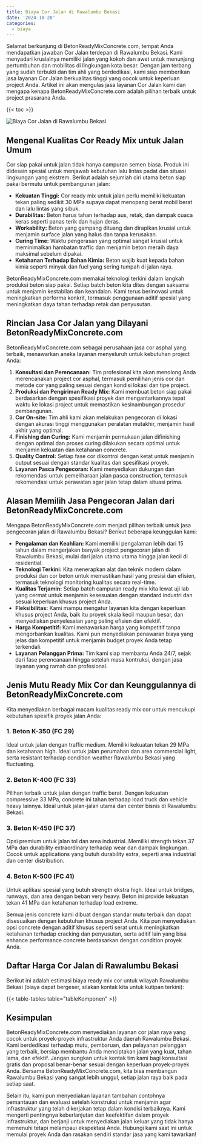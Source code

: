 ```yaml
---
title: Biaya Cor Jalan di Rawalumbu Bekasi
date: '2024-10-28'
categories:
  - biaya
---
```


Selamat berkunjung di BetonReadyMixConcrete.com, tempat Anda mendapatkan jawaban Cor Jalan terdepan di Rawalumbu Bekasi. Kami menyadari krusialnya memiliki jalan yang kokoh dan awet untuk menunjang pertumbuhan dan mobilitas di lingkungan kota besar. Dengan jam terbang yang sudah terbukti dan tim ahli yang berdedikasi, kami siap memberikan jasa layanan Cor Jalan berkualitas tinggi yang cocok untuk keperluan project Anda. Artikel ini akan mengulas jasa layanan Cor Jalan kami dan mengapa kenapa BetonReadyMixConcrete.com adalah pilihan terbaik untuk project prasarana Anda.

{{< toc >}}

![Biaya Cor Jalan di Rawalumbu Bekasi](https://betoncor8.github.io/cor/harga-beton-readymix-concrete%20(33).png)

## Mengenal Kualitas Cor Ready Mix untuk Jalan Umum

Cor siap pakai untuk jalan tidak hanya campuran semen biasa. Produk ini didesain spesial untuk menjawab kebutuhan lalu lintas padat dan situasi lingkungan yang ekstrem. Berikut adalah sejumlah ciri utama beton siap pakai bermutu untuk pembangunan jalan:

- **Kekuatan Tinggi:** Cor ready mix untuk jalan perlu memiliki kekuatan tekan paling sedikit 30 MPa supaya dapat menopang berat mobil berat dan lalu lintas yang sibuk.
- **Durabilitas:** Beton harus tahan terhadap aus, retak, dan dampak cuaca keras seperti panas terik dan hujan deras.
- **Workability:** Beton yang gampang dituang dan dirapikan krusial untuk menjamin surface jalan yang halus dan tanpa kerusakan.
- **Curing Time:** Waktu pengerasan yang optimal sangat krusial untuk meminimalkan hambatan traffic dan menjamin beton meraih daya maksimal sebelum dipakai.
- **Ketahanan Terhadap Bahan Kimia:** Beton wajib kuat kepada bahan kimia seperti minyak dan fuel yang sering tumpah di jalan raya.

BetonReadyMixConcrete.com memakai teknologi terkini dalam langkah produksi beton siap pakai. Setiap batch beton kita dites dengan saksama untuk menjamin kestabilan dan keandalan. Kami terus berinovasi untuk meningkatkan performa konkrit, termasuk penggunaan aditif spesial yang meningkatkan daya tahan terhadap retak dan penyusutan.

## Rincian Jasa Cor Jalan yang Dilayani BetonReadyMixConcrete.com

BetonReadyMixConcrete.com sebagai perusahaan jasa cor asphal yang terbaik, menawarkan aneka layanan menyeluruh untuk kebutuhan project Anda:

1. **Konsultasi dan Perencanaan:** Tim profesional kita akan menolong Anda merencanakan project cor asphal, termasuk pemilihan jenis cor dan metode cor yang paling sesuai dengan kondisi lokasi dan tipe project.
2. **Produksi dan Pengiriman Ready Mix:** Kami membuat beton siap pakai berdasarkan dengan spesifikasi proyek dan mengantarkannya tepat waktu ke lokasi project untuk memastikan kesinambungan prosedur pembangunan.
3. **Cor On-site:** Tim ahli kami akan melakukan pengecoran di lokasi dengan akurasi tinggi menggunakan peralatan mutakhir, menjamin hasil akhir yang optimal.
4. **Finishing dan Curing:** Kami menjamin permukaan jalan difinishing dengan optimal dan proses curing dilakukan secara optimal untuk menjamin kekuatan dan ketahanan concrete.
5. **Quality Control:** Setiap fase cor dikontrol dengan ketat untuk menjamin output sesuai dengan standar kualitas dan spesifikasi proyek.
6. **Layanan Pasca Pengecoran:** Kami menyediakan dukungan dan rekomendasi untuk pemeliharaan jalan pasca construction, termasuk rekomendasi untuk perawatan agar jalan tetap dalam situasi prima.

## Alasan Memilih Jasa Pengecoran Jalan dari BetonReadyMixConcrete.com

Mengapa BetonReadyMixConcrete.com menjadi pilihan terbaik untuk jasa pengecoran jalan di Rawalumbu Bekasi? Berikut beberapa keunggulan kami:

- **Pengalaman dan Keahlian:** Kami memiliki pengalaman lebih dari 15 tahun dalam mengerjakan banyak project pengecoran jalan di Rawalumbu Bekasi, mulai dari jalan utama utama hingga jalan kecil di residential.
- **Teknologi Terkini:** Kita menerapkan alat dan teknik modern dalam produksi dan cor beton untuk memastikan hasil yang presisi dan efisien, termasuk teknologi monitoring kualitas secara real-time.
- **Kualitas Terjamin:** Setiap batch campuran ready mix kita lewat uji lab yang cermat untuk menjamin kesesuaian dengan standard industri dan sesuai keperluan khusus project Anda.
- **Fleksibilitas:** Kami mampu mengatur layanan kita dengan keperluan khusus project Anda, baik itu proyek skala kecil maupun besar, dan menyediakan penyelesaian yang paling efisien dan efektif.
- **Harga Kompetitif:** Kami menawarkan harga yang kompetitif tanpa mengorbankan kualitas. Kami pun menyediakan penawaran biaya yang jelas dan kompetitif untuk menjamin budget proyek Anda tetap terkendali.
- **Layanan Pelanggan Prima:** Tim kami siap membantu Anda 24/7, sejak dari fase perencanaan hingga setelah masa kontruksi, dengan jasa layanan yang ramah dan profesional.

## Jenis Mutu Ready Mix Cor dan Keunggulannya di BetonReadyMixConcrete.com

Kita menyediakan berbagai macam kualitas ready mix cor untuk mencukupi kebutuhan spesifik proyek jalan Anda:

### 1\. Beton K-350 (FC 29)

Ideal untuk jalan dengan traffic medium. Memiliki kekuatan tekan 29 MPa dan ketahanan high. Ideal untuk jalan perumahan dan area commercial light, serta resistant terhadap condition weather Rawalumbu Bekasi yang fluctuating.

### 2\. Beton K-400 (FC 33)

Pilihan terbaik untuk jalan dengan traffic berat. Dengan kekuatan compressive 33 MPa, concrete ini tahan terhadap load truck dan vehicle heavy lainnya. Ideal untuk jalan-jalan utama dan center bisnis di Rawalumbu Bekasi.

### 3\. Beton K-450 (FC 37)

Opsi premium untuk jalan tol dan area industrial. Memiliki strength tekan 37 MPa dan durability extraordinary terhadap wear dan dampak lingkungan. Cocok untuk applications yang butuh durability extra, seperti area industrial dan center distribution.

### 4\. Beton K-500 (FC 41)

Untuk aplikasi spesial yang butuh strength ekstra high. Ideal untuk bridges, runways, dan area dengan beban very heavy. Beton ini provide kekuatan tekan 41 MPa dan ketahanan terhadap load extreme.

Semua jenis concrete kami dibuat dengan standar mutu terbaik dan dapat disesuaikan dengan kebutuhan khusus project Anda. Kita pun menyediakan opsi concrete dengan aditif khusus seperti serat untuk meningkatkan ketahanan terhadap cracking dan penyusutan, serta aditif lain yang bisa enhance performance concrete berdasarkan dengan condition proyek Anda.

## Daftar Harga Cor Jalan di Rawalumbu Bekasi

Berikut ini adalah estimasi biaya ready mix cor untuk wilayah Rawalumbu Bekasi (biaya dapat bergeser, silakan kontak kita untuk kutipan terkini):

{{< table-tables table="tableKomponen" >}}

## Kesimpulan

BetonReadyMixConcrete.com menyediakan layanan cor jalan raya yang cocok untuk proyek-proyek infrastruktur Anda daerah Rawalumbu Bekasi. Kami berdedikasi terhadap mutu, pembaruan, dan pelayanan pelanggan yang terbaik, bersiap membantu Anda menciptakan jalan yang kuat, tahan lama, dan efektif. Jangan sungkan untuk kontak tim kami bagi konsultasi gratis dan proposal benar-benar sesuai dengan keperluan proyek-proyek Anda. Bersama BetonReadyMixConcrete.com, kita bisa membangun Rawalumbu Bekasi yang sangat lebih unggul, setiap jalan raya baik pada setiap saat.

Selain itu, kami pun menyediakan layanan tambahan contohnya pemantauan dan evaluasi setelah konstruksi untuk menjamin agar infrastruktur yang telah dikerjakan tetap dalam kondisi terbaiknya. Kami mengerti pentingnya keberlanjutan dan keefektifan dalam proyek infrastruktur, dan berjanji untuk menyediakan jalan keluar yang tidak hanya memenuhi tetapi melampaui ekspektasi Anda. Hubungi kami saat ini untuk memulai proyek Anda dan rasakan sendiri standar jasa yang kami tawarkan!

